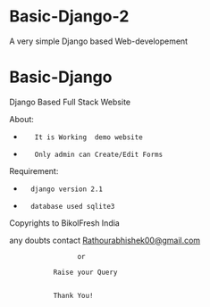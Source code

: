 # Basic-Django-2
A very simple Django based Web-developement
# Basic-Django
Django Based Full Stack Website 

About:
-        It is Working  demo website
-        Only admin can Create/Edit Forms 
     
Requirement:

-       django version 2.1
-       database used sqlite3 

 Copyrights to BikolFresh India



any doubts contact Rathourabhishek00@gmail.com
 
                     or
                     
               Raise your Query 
               
               
               Thank You!
